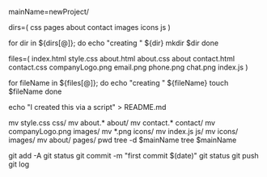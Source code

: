 mainName=newProject/

dirs=( css pages about contact images icons js )

for dir in ${dirs[@]}; do
  echo "creating " ${dir}
    mkdir $dir
done

files=( index.html style.css about.html about.css about contact.html contact.css companyLogo.png email.png phone.png chat.png index.js )

for fileName in ${files[@]}; do
  echo "creating " ${fileName}
    touch $fileName
done

echo "I created this via a script" > README.md

mv style.css css/
mv about.* about/
mv contact.* contact/
mv companyLogo.png images/
mv *.png icons/
mv index.js js/
mv icons/ images/
mv about/ pages/
pwd
tree -d $mainName
tree $mainName

git add -A
git status
git commit -m "first commit $(date)"
git status
git push
git log
